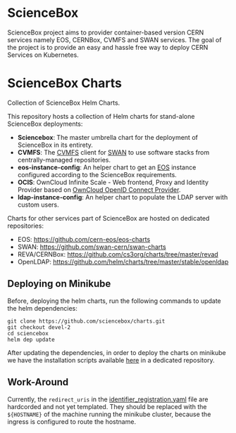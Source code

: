 # ScienceBox

ScienceBox project aims to provider container-based version CERN services namely EOS, CERNBox, CVMFS and SWAN services. The goal of the project is to provide an easy and hassle free way to deploy CERN Services on Kubernetes.

# ScienceBox Charts
Collection of ScienceBox Helm Charts.

This repository hosts a collection of Helm charts for stand-alone ScienceBox deployments:
- **Sciencebox**: The master umbrella chart for the deployment of ScienceBox in its entirety.
- **CVMFS**: The [CVMFS](https://cernvm.cern.ch/fs/) client for [SWAN](https://swan.web.cern.ch/swan/) to use software stacks from centrally-managed repositories.
- **eos-instance-config**: An helper chart to get an [EOS](https://owncloud.dev/extensions/idp/) instance configured according to the ScienceBox requirements.
- **OCIS**: OwnCloud Infinite Scale -  Web frontend, Proxy and Identity Provider based on [OwnCloud OpenID Connect Provider](https://owncloud.dev/extensions/idp/).
- **ldap-instance-config**: An helper chart to populate the LDAP server with custom users.

Charts for other services part of ScienceBox are hosted on dedicated repositories:
- EOS:   https://github.com/cern-eos/eos-charts
- SWAN:  https://github.com/swan-cern/swan-charts
- REVA/CERNBox: https://github.com/cs3org/charts/tree/master/revad
- OpenLDAP: https://github.com/helm/charts/tree/master/stable/openldap


## Deploying on Minikube

Before, deploying the helm charts, run the following commands to update the helm dependencies:

```
git clone https://github.com/sciencebox/charts.git
git checkout devel-2
cd sciencebox
helm dep update
```

After updating the dependencies, in order to deploy the charts on minikube we have the installation scripts available [here](https://github.com/sciencebox/mboxed/tree/test-openldap#quick-setup) in a dedicated repository. 


## Work-Around

Currently, the `redirect_uris` in the [identifier_registration.yaml](https://github.com/sciencebox/charts/blob/devel-2/sciencebox/values.yaml#L393) file are hardcorded and not yet templated. They should be replaced with the `${HOSTNAME}` of the machine running the minikube cluster, because the ingress is configured to route the hostname.